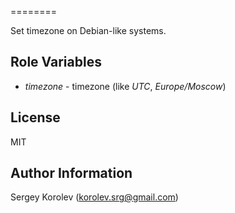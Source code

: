 ========

Set timezone on Debian-like systems.

Role Variables
--------------

 * *timezone* - timezone (like _UTC_, _Europe/Moscow_)

License
-------

MIT

Author Information
------------------

Sergey Korolev (<korolev.srg@gmail.com>)

